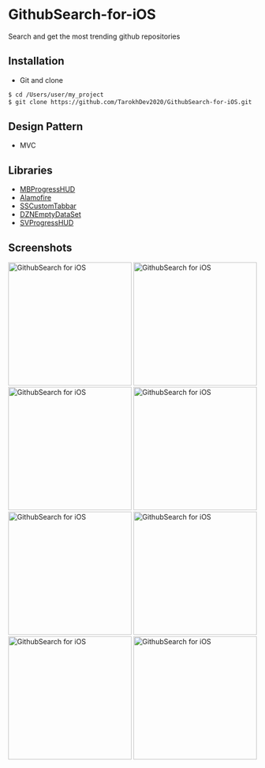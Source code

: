 # GithubSearch-for-iOS
Search and get the most trending github repositories

## Installation ##
* Git and clone <br/>
```bash
$ cd /Users/user/my_project
$ git clone https://github.com/TarokhDev2020/GithubSearch-for-iOS.git
```

## Design Pattern ##
* MVC

## Libraries ##
* [MBProgressHUD](https://github.com/jdg/MBProgressHUD)
* [Alamofire](https://github.com/Alamofire/Alamofire)
* [SSCustomTabbar](https://github.com/SimformSolutionsPvtLtd/SSCustomTabbar)
* [DZNEmptyDataSet](https://github.com/dzenbot/DZNEmptyDataSet)
* [SVProgressHUD](https://github.com/SVProgressHUD/SVProgressHUD)

## Screenshots ##
<img src="https://user-images.githubusercontent.com/72879576/96349052-f1ffcf00-10b9-11eb-8b9f-8c139add6dd5.png" alt="GithubSearch for iOS" width="250"/>
<img src="https://user-images.githubusercontent.com/72879576/96349062-004deb00-10ba-11eb-9d82-165692b0b188.png" alt="GithubSearch for iOS" width="250"/>
<img src="https://user-images.githubusercontent.com/72879576/96349073-0cd24380-10ba-11eb-83df-dd35a121438e.png" alt="GithubSearch for iOS" width="250"/>
<img src="https://user-images.githubusercontent.com/72879576/96349082-1e1b5000-10ba-11eb-9019-91d87fa7b664.png" alt="GithubSearch for iOS" width="250"/>
<img src="https://user-images.githubusercontent.com/72879576/96349098-2f645c80-10ba-11eb-8091-99456a5d18af.png" alt="GithubSearch for iOS" width="250"/>
<img src="https://user-images.githubusercontent.com/72879576/96349108-38552e00-10ba-11eb-89ee-0f8d5ed0af80.png" alt="GithubSearch for iOS" width="250"/>
<img src="https://user-images.githubusercontent.com/72879576/96349120-4dca5800-10ba-11eb-806f-e776002137a5.png" alt="GithubSearch for iOS" width="250"/>
<img src="https://user-images.githubusercontent.com/72879576/96349136-6a669000-10ba-11eb-8fee-07e2c43af422.png" alt="GithubSearch for iOS" width="250"/>
